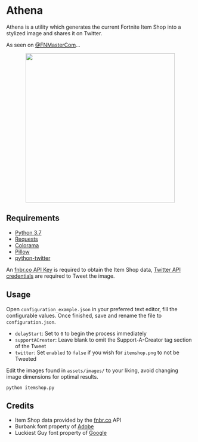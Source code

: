 # Athena

Athena is a utility which generates the current Fortnite Item Shop into a stylized image and shares it on Twitter.

As seen on [@FNMasterCom](https://twitter.com/FNMasterCom/status/1145482296855801861)...

<p align="center">
    <img src="https://i.imgur.com/2WUDQxO.png" width="400px" draggable="false">
</p>

## Requirements

- [Python 3.7](https://www.python.org/downloads/)
- [Requests](http://docs.python-requests.org/en/master/user/install/)
- [Colorama](https://pypi.org/project/colorama/)
- [Pillow](https://pillow.readthedocs.io/en/stable/installation.html#basic-installation)
- [python-twitter](https://github.com/bear/python-twitter#installing)

An [fnbr.co API Key](https://fnbr.co/api/docs) is required to obtain the Item Shop data, [Twitter API credentials](https://developer.twitter.com/en/apps) are required to Tweet the image.

## Usage

Open `configuration_example.json` in your preferred text editor, fill the configurable values. Once finished, save and rename the file to `configuration.json`.

- `delayStart`: Set to `0` to begin the process immediately
- `supportACreator`: Leave blank to omit the Support-A-Creator tag section of the Tweet
- `twitter`: Set `enabled` to `false` if you wish for `itemshop.png` to not be Tweeted

Edit the images found in `assets/images/` to your liking, avoid changing image dimensions for optimal results.

```
python itemshop.py
```

## Credits

- Item Shop data provided by the [fnbr.co](https://fnbr.co/) API
- Burbank font property of [Adobe](https://fonts.adobe.com/fonts/burbank)
- Luckiest Guy font property of [Google](https://fonts.google.com/specimen/Luckiest+Guy)
